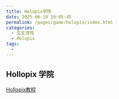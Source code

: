 ```yaml
---
title: Holopix学院
date: 2025-06-19 19:05:45
permalink: /pages/game/holopix/index.html
categories:
  - 文生游戏
  - Holopix
tags:
  - 
---
```



## Hollopix 学院

[Hollopix教程](https://holopix.cn/aiAcademy)